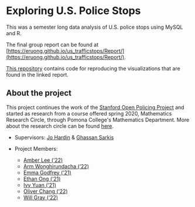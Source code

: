 # Exploring U.S. Police Stops
This was a semester long data analysis of U.S. police stops using MySQL and R.

The final group report can be found at [https://eruong.github.io/us_trafficstops/Report/](https://eruong.github.io/us_trafficstops/Report/). 

[This repository](https://github.com/eruong/us_trafficstops/tree/gh-pages) contains code for reproducing the visualizations that are found in the linked report.


## About the project
This project continues the work of the [Stanford Open Policing Project](https://openpolicing.stanford.edu/) and started as research from a course offered spring 2020, Mathematics Research Circle, through Pomona College's Mathematics Department. More about the research circle can be found [here](https://github.com/hardin47/TrafficRC2020).

* Supervisors: [Jo Hardin](https://github.com/hardin47) &amp; [Ghassan Sarkis](https://github.com/taroub)

* Project Members:
  - [Amber Lee (‘22)](https://github.com/Amber-Patricia-Lee)
  - [Arm Wonghirundacha (‘22)](https://github.com/armwong9)
  - [Emma Godfrey (‘21)](https://github.com/emmacgodfrey)
  - [Ethan Ong (‘21)](https://github.com/eruong)
  - [Ivy Yuan (‘21)](https://github.com/iyyuan1208)
  - [Oliver Chang (‘22)](https://github.com/oliverc1623)
  - [Will Gray (‘22)](https://github.com/wega2018) 
